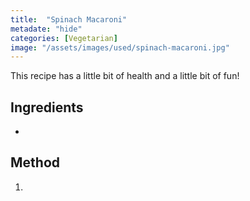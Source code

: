 ```yaml
---
title:  "Spinach Macaroni"
metadate: "hide"
categories: [Vegetarian]
image: "/assets/images/used/spinach-macaroni.jpg"
---
```


This recipe has a little bit of health and a little bit of fun! 

## Ingredients

- 

## Method

1. 

